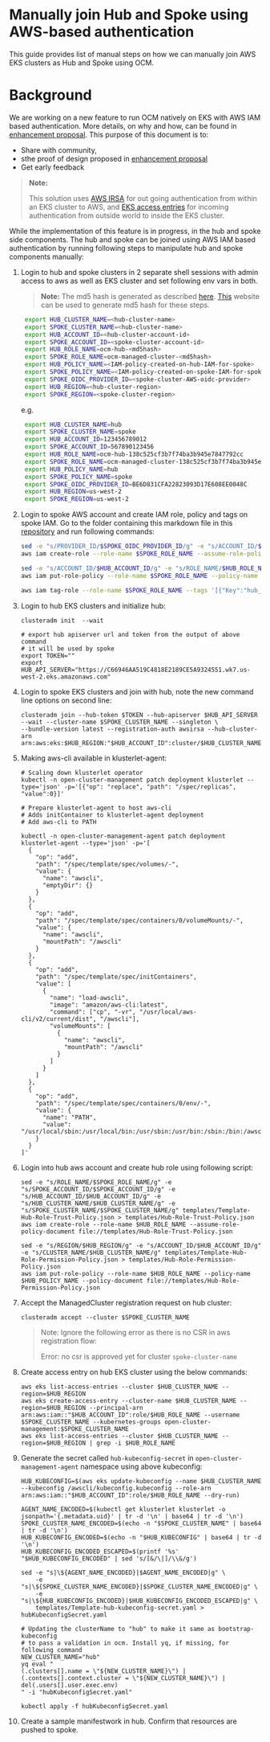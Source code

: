 # Manually join Hub and Spoke using AWS-based authentication

This guide provides list of manual steps on how we can manually join AWS EKS clusters as Hub and Spoke using OCM.

# Background

We are working on a new feature to run OCM natively on EKS with AWS IAM based authentication. More details, on why and how, can be found in [enhancement proposal](https://github.com/open-cluster-management-io/enhancements/blob/main/enhancements/sig-architecture/105-aws-iam-registration/README.md). This purpose of this document is to:
- Share with community, 
- sthe proof of design proposed in [enhancement proposal](https://github.com/open-cluster-management-io/enhancements/blob/main/enhancements/sig-architecture/105-aws-iam-registration/README.md)
- Get early feedback


>  **Note:**
> 
> This solution uses [AWS IRSA](https://docs.aws.amazon.com/eks/latest/userguide/iam-roles-for-service-accounts.html) for out going authentication from within an EKS cluster to AWS, and [EKS access entries](https://docs.aws.amazon.com/eks/latest/userguide/access-entries.html) for incoming authentication from outside world to inside the EKS cluster.

While the implementation of this feature is in progress, in the hub and spoke side components. The hub and spoke can be joined using AWS IAM based authentication by running following steps to manipulate hub and spoke components manually:

1. Login to hub and spoke clusters in 2 separate shell sessions with admin access to aws as well as EKS cluster and set following env vars in both.
    > **Note:** The md5 hash is generated as described [here](https://github.com/open-cluster-management-io/enhancements/blob/main/enhancements/sig-architecture/105-aws-iam-registration/README.md?plain=1#L249). [This](https://www.md5hashgenerator.com/) website can be used to generate md5 hash for these steps.
   ```bash
    export HUB_CLUSTER_NAME=<hub-cluster-name>
    export SPOKE_CLUSTER_NAME=<hub-cluster-name>
    export HUB_ACCOUNT_ID=<hub-cluster-account-id>
    export SPOKE_ACCOUNT_ID=<spoke-cluster-account-id>
    export HUB_ROLE_NAME=ocm-hub-<md5hash>
    export SPOKE_ROLE_NAME=ocm-managed-cluster-<md5hash>
    export HUB_POLICY_NAME=<IAM-policy-created-on-hub-IAM-for-spoke>
    export SPOKE_POLICY_NAME=<IAM-policy-created-on-spoke-IAM-for-spoke>
    export SPOKE_OIDC_PROVIDER_ID=<spoke-cluster-AWS-oidc-provider>
    export HUB_REGION=<hub-cluster-region>
    export SPOKE_REGION=<spoke-cluster-region>
   ```
   
   e.g.
   ```bash
    export HUB_CLUSTER_NAME=hub
    export SPOKE_CLUSTER_NAME=spoke
    export HUB_ACCOUNT_ID=123456789012
    export SPOKE_ACCOUNT_ID=567890123456
    export HUB_ROLE_NAME=ocm-hub-138c525cf3b7f74ba3b945e7847792cc
    export SPOKE_ROLE_NAME=ocm-managed-cluster-138c525cf3b7f74ba3b945e7847792cc
    export HUB_POLICY_NAME=hub
    export SPOKE_POLICY_NAME=spoke
    export SPOKE_OIDC_PROVIDER_ID=BE6D831CFA22823093D17E608EE0048C
    export HUB_REGION=us-west-2
    export SPOKE_REGION=us-west-2
   ```

2. Login to spoke AWS account and create IAM role, policy and tags on spoke IAM. Go to the folder containing this markdown file in this [repository](https://github.com/open-cluster-management-io/open-cluster-management-io.github.io) and run following commands:
   ```bash
   sed -e "s/PROVIDER_ID/$SPOKE_OIDC_PROVIDER_ID/g" -e "s/ACCOUNT_ID/$SPOKE_ACCOUNT_ID/g" -e "s/REGION/$SPOKE_REGION/g" templates/Template-Spoke-Role-Trust-Policy.json > templates/Spoke-Role-Trust-Policy.json
   aws iam create-role --role-name $SPOKE_ROLE_NAME --assume-role-policy-document file://templates/Spoke-Role-Trust-Policy.json

   sed -e "s/ACCOUNT_ID/$HUB_ACCOUNT_ID/g" -e "s/ROLE_NAME/$HUB_ROLE_NAME/g" templates/Template-Spoke-Role-Permission-Policy.json > templates/Spoke-Role-Permission-Policy.json
   aws iam put-role-policy --role-name $SPOKE_ROLE_NAME --policy-name $SPOKE_POLICY_NAME --policy-document file://templates/Spoke-Role-Permission-Policy.json

   aws iam tag-role --role-name $SPOKE_ROLE_NAME --tags '[{"Key":"hub_cluster_account_id", "Value":"'$HUB_ACCOUNT_ID'"},{"Key":"hub_cluster_name", "Value":"'$HUB_CLUSTER_NAME'"},{"Key":"managed_cluster_account_id", "Value":"'$SPOKE_ACCOUNT_ID'"},{"Key":"managed_cluster_name", "Value":"'$SPOKE_CLUSTER_NAME'"}]'
   ```

3. Login to hub EKS clusters and initialize hub:
   ```shell
   clusteradm init  --wait
   
   # export hub apiserver url and token from the output of above command
   # it will be used by spoke
   export TOKEN=""
   export HUB_API_SERVER="https://C66946AA519C4818E2189CE5A9324551.wk7.us-west-2.eks.amazonaws.com"
   ``` 

4. Login to spoke EKS clusters and join with hub, note the new command line options on second line:
   ```shell
   clusteradm join --hub-token $TOKEN --hub-apiserver $HUB_API_SERVER --wait --cluster-name $SPOKE_CLUSTER_NAME --singleton \
   --bundle-version latest --registration-auth awsirsa --hub-cluster-arn arn:aws:eks:$HUB_REGION:"$HUB_ACCOUNT_ID":cluster/$HUB_CLUSTER_NAME
   ```

5. Making aws-cli available in klusterlet-agent:
   ```shell
   # Scaling down klusterlet operator 
   kubectl -n open-cluster-management patch deployment klusterlet --type='json' -p='[{"op": "replace", "path": "/spec/replicas", "value":0}]'
   
   # Prepare klusterlet-agent to host aws-cli
   # Adds initContainer to klusterlet-agent deployment
   # Add aws-cli to PATH
   
   kubectl -n open-cluster-management-agent patch deployment klusterlet-agent --type='json' -p='[
     {
       "op": "add",
       "path": "/spec/template/spec/volumes/-",
       "value": {
         "name": "awscli",
         "emptyDir": {}
       }
     },
     {
       "op": "add",
       "path": "/spec/template/spec/containers/0/volumeMounts/-",
       "value": {
         "name": "awscli",
         "mountPath": "/awscli"
       }
     },
     {
       "op": "add",
       "path": "/spec/template/spec/initContainers",
       "value": [
         {
           "name": "load-awscli",
           "image": "amazon/aws-cli:latest",
           "command": ["cp", "-vr", "/usr/local/aws-cli/v2/current/dist", "/awscli"],
           "volumeMounts": [
             {
               "name": "awscli",
               "mountPath": "/awscli"
             }
           ]
         }
       ]
     },
     {
       "op": "add",
       "path": "/spec/template/spec/containers/0/env/-",
       "value": {
         "name": "PATH",
         "value": "/usr/local/sbin:/usr/local/bin:/usr/sbin:/usr/bin:/sbin:/bin:/awscli/dist"
       }
     }
   ]'

   ```

6. Login into hub aws account and create hub role using following script:
   ```shell
   sed -e "s/ROLE_NAME/$SPOKE_ROLE_NAME/g" -e "s/SPOKE_ACCOUNT_ID/$SPOKE_ACCOUNT_ID/g" -e "s/HUB_ACCOUNT_ID/$HUB_ACCOUNT_ID/g" -e "s/HUB_CLUSTER_NAME/$HUB_CLUSTER_NAME/g" -e "s/SPOKE_CLUSTER_NAME/$SPOKE_CLUSTER_NAME/g" templates/Template-Hub-Role-Trust-Policy.json > templates/Hub-Role-Trust-Policy.json
   aws iam create-role --role-name $HUB_ROLE_NAME --assume-role-policy-document file://templates/Hub-Role-Trust-Policy.json
   
   sed -e "s/REGION/$HUB_REGION/g" -e "s/ACCOUNT_ID/$HUB_ACCOUNT_ID/g" -e "s/CLUSTER_NAME/$HUB_CLUSTER_NAME/g" templates/Template-Hub-Role-Permission-Policy.json > templates/Hub-Role-Permission-Policy.json
   aws iam put-role-policy --role-name $HUB_ROLE_NAME --policy-name $HUB_POLICY_NAME --policy-document file://templates/Hub-Role-Permission-Policy.json
   ```

7. Accept the ManagedCluster registration request on hub cluster:
   ```shell
   clusteradm accept --cluster $SPOKE_CLUSTER_NAME
   ```
   > Note: Ignore the following error as there is no CSR in aws registration flow:
   > 
   > Error: no csr is approved yet for cluster `spoke-cluster-name`

8. Create access entry on hub EKS cluster using the below commands:
   ```shell 
   aws eks list-access-entries --cluster $HUB_CLUSTER_NAME --region=$HUB_REGION
   aws eks create-access-entry --cluster-name $HUB_CLUSTER_NAME --region=$HUB_REGION --principal-arn arn:aws:iam::"$HUB_ACCOUNT_ID":role/$HUB_ROLE_NAME --username $SPOKE_CLUSTER_NAME --kubernetes-groups open-cluster-management:$SPOKE_CLUSTER_NAME
   aws eks list-access-entries --cluster $HUB_CLUSTER_NAME --region=$HUB_REGION | grep -i $HUB_ROLE_NAME
   ```

9. Generate the secret called `hub-kubeconfig-secret` in `open-cluster-management-agent` namespace using above kubeconfig:
   ```shell
   HUB_KUBECONFIG=$(aws eks update-kubeconfig --name $HUB_CLUSTER_NAME --kubeconfig /awscli/kubeconfig.kubeconfig --role-arn arn:aws:iam::"$HUB_ACCOUNT_ID":role/$HUB_ROLE_NAME --dry-run)
   
   AGENT_NAME_ENCODED=$(kubectl get klusterlet klusterlet -o jsonpath='{.metadata.uid}' | tr -d '\n' | base64 | tr -d '\n')
   SPOKE_CLUSTER_NAME_ENCODED=$(echo -n "$SPOKE_CLUSTER_NAME" | base64 | tr -d '\n')
   HUB_KUBECONFIG_ENCODED=$(echo -n "$HUB_KUBECONFIG" | base64 | tr -d '\n')
   HUB_KUBECONFIG_ENCODED_ESCAPED=$(printf '%s' "$HUB_KUBECONFIG_ENCODED" | sed 's/[&/\|]/\\&/g')
   
   sed -e "s|\${AGENT_NAME_ENCODED}|$AGENT_NAME_ENCODED|g" \
       -e "s|\${SPOKE_CLUSTER_NAME_ENCODED}|$SPOKE_CLUSTER_NAME_ENCODED|g" \
       -e "s|\${HUB_KUBECONFIG_ENCODED}|$HUB_KUBECONFIG_ENCODED_ESCAPED|g" \
       templates/Template-hub-kubeconfig-secret.yaml > hubKubeconfigSecret.yaml
   
   # Updating the clusterName to "hub" to make it same as bootstrap-kubeconfig
   # to pass a validation in ocm. Install yq, if missing, for following command
   NEW_CLUSTER_NAME="hub"
   yq eval "
   (.clusters[].name = \"${NEW_CLUSTER_NAME}\") |
   (.contexts[].context.cluster = \"${NEW_CLUSTER_NAME}\") |
   del(.users[].user.exec.env)
   " -i "hubKubeconfigSecret.yaml"
       
   kubectl apply -f hubKubeconfigSecret.yaml
   ```

10. Create a sample manifestwork in hub. Confirm that resources are pushed to spoke.
